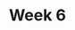 ---
title: Week 6
menu:
  sidebar:
    name: Week 6
    identifier: gen_ai_week_6
    parent: gen_ai
draft: false
---